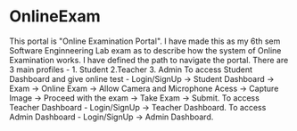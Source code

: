 # OnlineExam

This portal is "Online Examination Portal". I have made this as my 6th sem Software Enginneering Lab exam as to describe how the system of Online Examination works. I have defined the path to navigate the portal.
There are 3 main profiles - 1. Student 2.Teacher 3. Admin
To access Student Dashboard and give online test - Login/SignUp -> Student Dashboard -> Exam -> Online Exam -> Allow Camera and Microphone Acess -> Capture Image -> Proceed with the exam -> Take Exam -> Submit.
To access Teacher Dashboard - Login/SignUp -> Teacher Dashboard.
To access Admin Dashboard - Login/SignUp -> Admin Dashboard.

